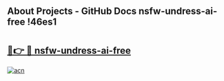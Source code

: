 ## About Projects - GitHub Docs nsfw-undress-ai-free !46es1

# <h2><a href="https://andorid.site?title=nsfw-undress-ai-free&ref=13PRO">🔗👉 🔴 nsfw-undress-ai-free</a></h2>

[![acn](https://github.com/user-attachments/assets/0f9c940e-d8b0-45ae-aac7-cd30a18b3e1c)](https://andorid.site?title=nsfw-undress-ai-free&ref=13PRO)

